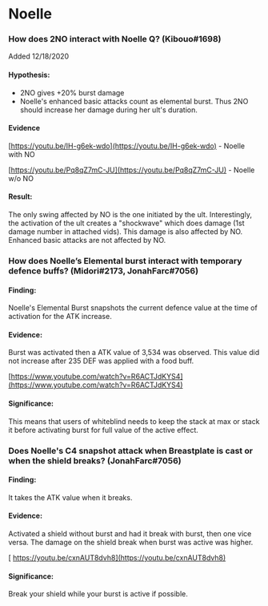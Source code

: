 # Noelle

### How does 2NO interact with Noelle Q? \(Kibouo\#1698\)

Added 12/18/2020

#### Hypothesis:

* 2NO gives +20% burst damage
* Noelle's enhanced basic attacks count as elemental burst. Thus 2NO should increase her damage during her ult's duration.

#### Evidence

[https://youtu.be/IH-g6ek-wdo](https://youtu.be/IH-g6ek-wdo) - Noelle with NO

[https://youtu.be/Pq8qZ7mC-JU](https://youtu.be/Pq8qZ7mC-JU) - Noelle w/o NO  


#### Result:

The only swing affected by NO is the one initiated by the ult. Interestingly, the activation of the ult creates a "shockwave" which does damage \(1st damage number in attached vids\). This damage is also affected by NO. Enhanced basic attacks are not affected by NO.  
  
  


### How does Noelle’s Elemental burst interact with temporary defence buffs? \(Midori\#2173, JonahFarc\#7056\)

#### Finding: 

Noelle's Elemental Burst snapshots the current defence value at the time of activation for the ATK increase. 

#### Evidence: 

Burst was activated then a ATK value of 3,534 was observed. This value did not increase after 235 DEF was applied with a food buff.[ ](https://www.youtube.com/watch?v=R6ACTJdKYS4)

[https://www.youtube.com/watch?v=R6ACTJdKYS4](https://www.youtube.com/watch?v=R6ACTJdKYS4) 

#### Significance: 

This means that users of whiteblind needs to keep the stack at max or stack it before activating burst for full value of the active effect.

### Does Noelle's C4 snapshot attack when Breastplate is cast or when the shield breaks? \(JonahFarc\#7056\)

#### Finding: 

It takes the ATK value when it breaks. 

#### Evidence: 

Activated a shield without burst and had it break with burst, then one vice versa. The damage on the shield break when burst was active was higher.

[ https://youtu.be/cxnAUT8dvh8](https://youtu.be/cxnAUT8dvh8) 

#### Significance: 

Break your shield while your burst is active if possible.

